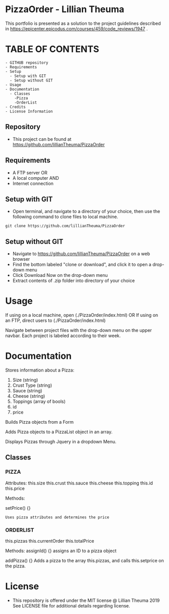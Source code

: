 # PizzaOrder - Lillian Theuma
This portfolio is presented as a solution to the project guidelines described in https://epicenter.epicodus.com/courses/459/code_reviews/1947 .

# TABLE OF CONTENTS
```
- GITHUB repository
- Requirements
- Setup
  - Setup with GIT
  - Setup without GIT
- Usage
- Documentation
  - Classes
    -Pizza
    -OrderList
- Credits
- License Information
```
## Repository
* This project can be found at https://github.com/lillianTheuma/PizzaOrder

## Requirements
* A FTP server
OR
* A local computer
AND
* Internet connection

## Setup with GIT
* Open terminal, and navigate to a directory of your choice, then use the following command to clone files to local machine.

```
git clone https://github.com/lillianTheuma/PizzaOrder
```

## Setup without GIT
* Navigate to https://github.com/lillianTheuma/PizzaOrder on a web browser
* Find the bottom labeled "clone or download", and click it to open a drop-down menu
* Click Download Now on the drop-down menu
* Extract contents of .zip folder into directory of your choice

# Usage
If using on a local machine, open (./PizzaOrder/index.html)
OR
If using on an FTP, direct users to (./PizzaOrder/index.html)

Navigate between project files with the drop-down menu on the upper navbar. Each project is labeled according to their week.

# Documentation

Stores information about a Pizza:
1. Size (string)
2. Crust Type (string)
3. Sauce (string)
4. Cheese (string)
5. Toppings (array of bools)
6. id
7. price

Builds Pizza objects from a Form

Adds Pizza objects to a PizzaList object in an array.

Displays Pizzas through Jquery in a dropdown Menu.

## Classes

### PIZZA
  Attributes:
  this.size
  this.crust
  this.sauce
  this.cheese
  this.topping
  this.id
  this.price

  Methods:

  setPrice() {}

    Uses pizza attributes and determines the price

### ORDERLIST
  this.pizzas
  this.currentOrder
  this.totalPrice

  Methods:
  assignId() {}
    assigns an ID to a pizza object

  addPizza() {}
    Adds a pizza to the array this.pizzas, and calls this.setprice on the pizza.

# License
* This repository is offered under the MIT license
@ Lillian Theuma 2019
See LICENSE file for additional details regarding license.
